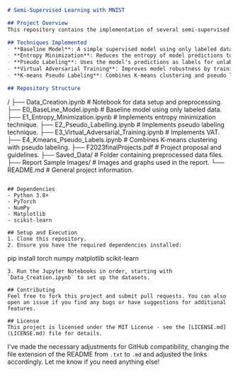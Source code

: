 ```markdown
# Semi-Supervised Learning with MNIST

## Project Overview
This repository contains the implementation of several semi-supervised learning techniques applied to the MNIST dataset of handwritten digits. The project was developed as part of the CSC 4850/6850 courses, focusing on enhancing model performance using limited labeled data alongside a larger pool of unlabeled data.

## Techniques Implemented
- **Baseline Model**: A simple supervised model using only labeled data.
- **Entropy Minimization**: Reduces the entropy of model predictions to leverage unlabeled data.
- **Pseudo Labeling**: Uses the model's predictions as labels for unlabeled data to extend the training set.
- **Virtual Adversarial Training**: Improves model robustness by training against input perturbations that maximize output distribution changes.
- **K-means Pseudo Labeling**: Combines K-means clustering and pseudo labeling for utilizing structural patterns in unlabeled data.

## Repository Structure
```
/
├── Data_Creation.ipynb         # Notebook for data setup and preprocessing.
├── E0_BaseLine_Model.ipynb     # Baseline model using only labeled data.
├── E1_Entropy_Minimization.ipynb  # Implements entropy minimization technique.
├── E2_Pseudo_Labelling.ipynb   # Implements pseudo labeling technique.
├── E3_Virtual_Adversarial_Training.ipynb  # Implements VAT.
├── E4_Kmeans_Pseudo_Labels.ipynb  # Combines K-means clustering with pseudo labeling.
├── F2023finalProjects.pdf      # Project proposal and guidelines.
├── Saved_Data/                 # Folder containing preprocessed data files.
├── Report Sample Images/       # Images and graphs used in the report.
└── README.md                   # General project information.
```

## Dependencies
- Python 3.8+
- PyTorch
- NumPy
- Matplotlib
- scikit-learn

## Setup and Execution
1. Clone this repository.
2. Ensure you have the required dependencies installed:
   ```
   pip install torch numpy matplotlib scikit-learn
   ```
3. Run the Jupyter Notebooks in order, starting with `Data_Creation.ipynb` to set up the datasets.

## Contributing
Feel free to fork this project and submit pull requests. You can also open an issue if you find any bugs or have suggestions for additional features.

## License
This project is licensed under the MIT License - see the [LICENSE.md](LICENSE.md) file for details.
``` 

I've made the necessary adjustments for GitHub compatibility, changing the file extension of the README from `.txt` to `.md` and adjusted the links accordingly. Let me know if you need anything else!
